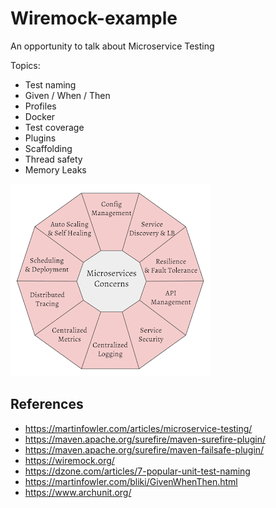 # Wiremock-example

An opportunity to talk about Microservice Testing

Topics:

- Test naming
- Given / When / Then
- Profiles
- Docker
- Test coverage
- Plugins
- Scaffolding
- Thread safety
- Memory Leaks

![](docs/ms.png)

## References

- https://martinfowler.com/articles/microservice-testing/
- https://maven.apache.org/surefire/maven-surefire-plugin/
- https://maven.apache.org/surefire/maven-failsafe-plugin/
- https://wiremock.org/
- https://dzone.com/articles/7-popular-unit-test-naming
- https://martinfowler.com/bliki/GivenWhenThen.html
- https://www.archunit.org/